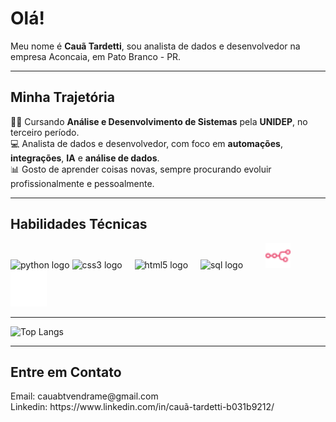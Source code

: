 # Olá!

Meu nome é **Cauã Tardetti**, sou analista de dados e desenvolvedor na empresa Aconcaia, em Pato Branco - PR.

---

## Minha Trajetória

🧑‍💻 Cursando **Análise e Desenvolvimento de Sistemas** pela **UNIDEP**, no terceiro período.  
💻 Analista de dados e desenvolvedor, com foco em **automações**, **integrações**, **IA** e **análise de dados**.  
📊 Gosto de aprender coisas novas, sempre procurando evoluir profissionalmente e pessoalmente.

---

## Habilidades Técnicas

<div align='left'>
  <img src="https://s3.dualstack.us-east-2.amazonaws.com/pythondotorg-assets/media/files/python-logo-only.svg" height="40" alt="python logo"/>
  <img src="https://cdn.jsdelivr.net/gh/devicons/devicon/icons/css3/css3-original.svg" height="40" alt="css3 logo"/>
  <img width='12'/>
  <img src="https://cdn.jsdelivr.net/gh/devicons/devicon/icons/html5/html5-original.svg" height="40" alt="html5 logo" />
  <img width='12'/>
  <img src="https://cdn.jsdelivr.net/gh/devicons/devicon/icons/mysql/mysql-original.svg" height="40" alt="sql logo" />
  <img width='12'/>
  <img width='12'/>
  <img src="https://github.com/cauatardetti/cauatardetti/blob/main/n8n-color.svg?raw=true" height='40'/>
  <img width='12'/>
  <img src="https://github.com/cauatardetti/cauatardetti/blob/main/icons8-flask.svg?raw=true" height='58'/>
  <img width='12'/>
</div>

---

![Top Langs](https://github-readme-stats.vercel.app/api/top-langs/?username=cauatardetti&layout=compact&theme=tokyonight)

---

## Entre em Contato

<p>Email: cauabtvendrame@gmail.com<br>Linkedin: https://www.linkedin.com/in/cauã-tardetti-b031b9212/</p>
